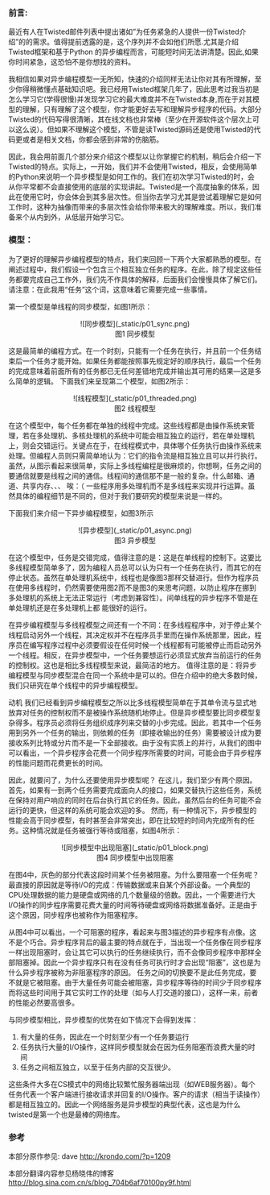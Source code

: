 ### 前言:

最近有人在Twisted邮件列表中提出诸如”为任务紧急的人提供一份Twisted介绍”的的需求。值得提前透露的是，这个序列并不会如他们所愿.尤其是介绍Twisted框架和基于Python 的异步编程而言，可能短时间无法讲清楚。因此,如果你时间紧急，这恐怕不是你想找的资料。

我相信如果对异步编程模型一无所知，快速的介绍同样无法让你对其有所理解，至少你得稍微懂点基础知识吧。我已经用Twisted框架几年了，因此思考过我当初是怎么学习它(学得很慢)并发现学习它的最大难度并不在Twisted本身,而在于对其模型的理解，只有理解了这个模型，你才能更好去写和理解异步程序的代码。大部分Twisted的代码写得很清晰，其在线文档也非常棒（至少在开源软件这个层次上可以这么说）。但如果不理解这个模型，不管是读Twisted源码还是使用Twisted的代码更或者是相关文档，你都会感到非常的伤脑筋。
 
因此，我会用前面几个部分来介绍这个模型以让你掌握它的机制，稍后会介绍一下Twisted的特点。实际上，一开始，我们并不会使用Twisted，相反，会使用简单的Python来说明一个异步模型是如何工作的。我们在初次学习Twisted的时，会从你平常都不会直接使用的底层的实现讲起。Twisted是一个高度抽象的体系，因此在使用它时，你会体会到其多层次性。但当你去学习尤其是尝试着理解它是如何工作时，这种为抽像而带来的多层次性会给你带来极大的理解难度。所以，我们准备来个从内到外，从低层开始学习它。

### 模型：

为了更好的理解异步编程模型的特点，我们来回顾一下两个大家都熟悉的模型。在阐述过程中，我们假设一个包含三个相互独立任务的程序。在此，除了规定这些任务都要完成自己工作外，我们先不作具体的解释，后面我们会慢慢具体了解它们。请注意：在此我用“任务”这个词，这意味着它需要完成一些事情。

第一个模型是单线程的同步模型，如图1所示：

<center>![同步模型](_static/p01_sync.png)</center>
<center>图1 同步模型</center>

这是最简单的编程方式。在一个时刻，只能有一个任务在执行，并且前一个任务结束后一个任务才能开始。如果任务都能按照事先规定好的顺序执行，最后一个任务的完成意味着前面所有的任务都已无任何差错地完成并输出其可用的结果—这是多么简单的逻辑。
下面我们来呈现第二个模型，如图2所示：

<center>![线程模型](_static/p01_threaded.png)</center>
<center>图2 线程模型</center>

在这个模型中，每个任务都在单独的线程中完成。这些线程都是由操作系统来管理，若在多处理机、多核处理机的系统中可能会相互独立的运行，若在单处理机上，则会交错运行。关键点在于，在线程模式中，具体哪个任务执行由操作系统来处理。但编程人员则只需简单地认为：它们的指令流是相互独立且可以并行执行。虽然，从图示看起来很简单，实际上多线程编程是很麻烦的，你想啊，任务之间的要通信就要是线程之间的通信。线程间的通信那不是一般的复杂。什么邮箱、通道、共享内存、、、 唉：（
一些程序用多处理机而不是多线程来实现并行运算。虽然具体的编程细节是不同的，但对于我们要研究的模型来说是一样的。

下面我们来介绍一下异步编程模型，如图3所示

<center>![异步模型](_static/p01_async.png)</center>
<center>图3 异步模型</center>

在这个模型中，任务是交错完成，值得注意的是：这是在单线程的控制下。这要比多线程模型简单多了，因为编程人员总可以认为只有一个任务在执行，而其它的在停止状态。虽然在单处理机系统中，线程也是像图3那样交替进行。但作为程序员在使用多线程时，仍然需要使用图2而不是图3的来思考问题，以防止程序在挪到多处理机的系统上无法正常运行（考虑到兼容性）。间单线程的异步程序不管是在单处理机还是在多处理机上都 能很好的运行。

在异步编程模型与多线程模型之间还有一个不同：在多线程程序中，对于停止某个线程启动另外一个线程，其决定权并不在程序员手里而在操作系统那里，因此，程序员在编写程序过程中必须要假设在任何时候一个线程都有可能被停止而启动另外一个线程。相反，在异步模型中，一个任务要想运行必须显式放弃当前运行的任务的控制权。这也是相比多线程模型来说，最简洁的地方。
值得注意的是：将异步编程模型与同步模型混合在同一个系统中是可以的。但在介绍中的绝大多数时候，我们只研究在单个线程中的异步编程模型。

动机
我们已经看到异步编程模型之所以比多线程模型简单在于其单令流与显式地放弃对任务的控制权而不是被操作系统随机地停止。但是异步模型要比同步模型复杂得多。程序员必须将任务组织成序列来交替的小步完成。因此，若其中一个任务用到另外一个任务的输出，则依赖的任务（即接收输出的任务）需要被设计成为要接收系列比特或分片而不是一下全部接收。由于没有实质上的并行，从我们的图中可以看出，一个异步程序会花费一个同步程序所需要的时间，可能会由于异步程序的性能问题而花费更长的时间。
 
因此，就要问了，为什么还要使用异步模型呢？ 在这儿，我们至少有两个原因。首先，如果有一到两个任务需要完成面向人的接口，如果交替执行这些任务，系统在保持对用户响应的同时在后台执行其它的任务。因此，虽然后台的任务可能不会运行的更快，但这样的系统可能会欢迎的多。
然而，有一种情况下，异步模型的性能会高于同步模型，有时甚至会非常突出，即在比较短的时间内完成所有的任务。这种情况就是任务被强行等待或阻塞，如图4所示：

<center>![同步模型中出现阻塞](_static/p01_block.png)</center>
<center>图4 同步模型中出现阻塞</center>

在图4中，灰色的部分代表这段时间某个任务被阻塞。为什么要阻塞一个任务呢？最直接的原因就是等待I/O的完成：传输数据或来自某个外部设备。一个典型的CPU处理数据的能力是硬盘或网络的几个数量级的倍数。因此，一个需要进行大I/O操作的同步程序需要花费大量的时间等待硬盘或网络将数据准备好。正是由于这个原因，同步程序也被称作为阻塞程序。

从图4中可以看出，一个可阻塞的程序，看起来与图3描述的异步程序有点像。这不是个巧合。异步程序背后的最主要的特点就在于，当出现一个任务像在同步程序一样出现阻塞时，会让其它可以执行的任务继续执行，而不会像同步程序中那样全部阻塞掉。因此一个异步程序只有在没有任务可执行时才会出现“阻塞”，这也是为什么异步程序被称为非阻塞程序的原因。
任务之间的切换要不是此任务完成，要不就是它被阻塞。由于大量任务可能会被阻塞，异步程序等待的时间少于同步程序而将这些时间用于其它实时工作的处理（如与人打交道的接口），这样一来，前者的性能必然要高很多。

与同步模型相比，异步模型的优势在如下情况下会得到发挥：

1. 有大量的任务，因此在一个时刻至少有一个任务要运行
2. 任务执行大量的I/O操作，这样同步模型就会在因为任务阻塞而浪费大量的时间
3. 任务之间相互独立，以至于任务内部的交互很少。

这些条件大多在CS模式中的网络比较繁忙服务器端出现（如WEB服务器）。每个任务代表一个客户端进行接收请求并回复的I/O操作。客户的请求（相当于读操作）都是相互独立的。因此一个网络服务是异步模型的典型代表，这也是为什么twisted是第一个也是最棒的网络库。

### 参考

本部分原作参见: dave <http://krondo.com/?p=1209>

本部分翻译内容参见杨晓伟的博客 <http://blog.sina.com.cn/s/blog_704b6af70100py9f.html>



